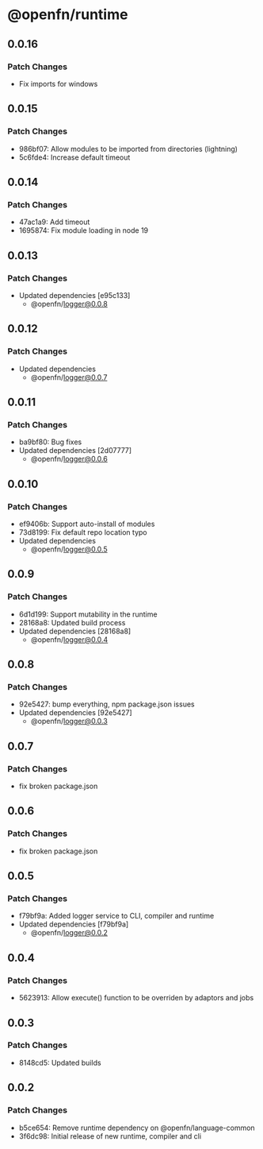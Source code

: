 # @openfn/runtime

## 0.0.16

### Patch Changes

- Fix imports for windows

## 0.0.15

### Patch Changes

- 986bf07: Allow modules to be imported from directories (lightning)
- 5c6fde4: Increase default timeout

## 0.0.14

### Patch Changes

- 47ac1a9: Add timeout
- 1695874: Fix module loading in node 19

## 0.0.13

### Patch Changes

- Updated dependencies [e95c133]
  - @openfn/logger@0.0.8

## 0.0.12

### Patch Changes

- Updated dependencies
  - @openfn/logger@0.0.7

## 0.0.11

### Patch Changes

- ba9bf80: Bug fixes
- Updated dependencies [2d07777]
  - @openfn/logger@0.0.6

## 0.0.10

### Patch Changes

- ef9406b: Support auto-install of modules
- 73d8199: Fix default repo location typo
- Updated dependencies
  - @openfn/logger@0.0.5

## 0.0.9

### Patch Changes

- 6d1d199: Support mutability in the runtime
- 28168a8: Updated build process
- Updated dependencies [28168a8]
  - @openfn/logger@0.0.4

## 0.0.8

### Patch Changes

- 92e5427: bump everything, npm package.json issues
- Updated dependencies [92e5427]
  - @openfn/logger@0.0.3

## 0.0.7

### Patch Changes

- fix broken package.json

## 0.0.6

### Patch Changes

- fix broken package.json

## 0.0.5

### Patch Changes

- f79bf9a: Added logger service to CLI, compiler and runtime
- Updated dependencies [f79bf9a]
  - @openfn/logger@0.0.2

## 0.0.4

### Patch Changes

- 5623913: Allow execute() function to be overriden by adaptors and jobs

## 0.0.3

### Patch Changes

- 8148cd5: Updated builds

## 0.0.2

### Patch Changes

- b5ce654: Remove runtime dependency on @openfn/language-common
- 3f6dc98: Initial release of new runtime, compiler and cli
